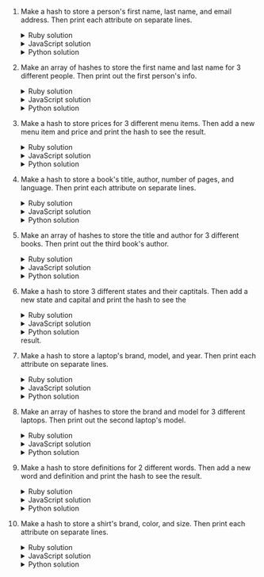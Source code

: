 1. Make a hash to store a person's first name, last name, and email address. Then print each attribute on separate lines.
    <details><summary>Ruby solution</summary>

    ```ruby
    person = { "first_name" => "Ada", "last_name" => "Lovelace", "email" => "ada.lovelace@email.com" }
    pp person["first_name"]
    pp person["last_name"]
    pp person["email"]
    ```
    </details>

    <details><summary>JavaScript solution</summary>

    ```js
    var person = { firstName: "Ada", lastName: "Lovelace", email: "ada.lovelace@email.com" };
    console.log(person.firstName);
    console.log(person["lastName"]);
    console.log(person.email);
    ```
    </details>
    
    <details><summary>Python solution</summary>

    ```python
    ```
    </details>

2. Make an array of hashes to store the first name and last name for 3 different people. Then print out the first person's info.
    <details><summary>Ruby solution</summary>

    ```ruby
    people = [
      { "first_name" => "Grace", "last_name" => "Hopper" },
      { "first_name" => "Mace", "last_name" => "Windu" },
      { "first_name" => "Robert", "last_name" => "Chase" }
    ]
    pp people[0]["first_name"]
    pp people[0]["last_name"]
    ```
    </details>

    <details><summary>JavaScript solution</summary>

    ```js
    var people = [
      { firstName: "Grace", lastName: "Hopper" },
      { firstName: "Mace", lastName: "Windu" },
      { firstName: "Robert", lastName: "Chase" },
    ];
    console.log(people[0]["firstName"]);
    console.log(people[0]["lastName"]);
    ```
    </details>
    
    <details><summary>Python solution</summary>

    ```python
    ```
    </details>

3. Make a hash to store prices for 3 different menu items. Then add a new menu item and price and print the hash to see the result.
    <details><summary>Ruby solution</summary>

    ```ruby
    menu = { "sandwich" => 4, "soda" => 2, "juice" => 3 }
    menu["salad"] = 5
    pp menu
    ```
    </details>

    <details><summary>JavaScript solution</summary>

    ```js
    var menu = { sandwich: 4, soda: 2, juice: 3 };
    menu["salad"] = 5;
    console.log(menu);
    ```
    </details>
    
    <details><summary>Python solution</summary>

    ```python
    ```
    </details>

4. Make a hash to store a book's title, author, number of pages, and language. Then print each attribute on separate lines.
    <details><summary>Ruby solution</summary>

    ```ruby
    book = { "title" => "The Art of Game Design", "author" => "Jesse Schell", "pages" => 520, "language" => "English" }
    pp book["title"]
    pp book["author"]
    pp book["pages"]
    pp book["language"]
    ```
    </details>

    <details><summary>JavaScript solution</summary>

    ```js
    var book = { title: "The Art of Game Design", author: "Jesse Schell", pages: 520, language: "English" };
    console.log(book["title"]);
    console.log(book.author);
    console.log(book.pages);
    console.log(book["language"]);
    ```
    </details>
    
    <details><summary>Python solution</summary>

    ```python
    ```
    </details>

5. Make an array of hashes to store the title and author for 3 different books. Then print out the third book's author.
    <details><summary>Ruby solution</summary>

    ```ruby
    books = [
      { "title" => "Reality is Broken", "author" => "Jane McGonigal" },
      { "title" => "Code", "author" => "Charles Petzlod" },
      { "title" => "The Humane Interface", "author" => "Jef Raskin" }
    ]
    pp books[2]["author"]
    ```
    </details>

    <details><summary>JavaScript solution</summary>

    ```js
    var books = [
      { title: "Reality is Broken", author: "Jane McGonigal" },
      { title: "Code", author: "Charles Petzlod" },
      { title: "The Humane Interface", author: "Jef Raskin" },
    ];
    console.log(books[2].author);
    ```
    </details>
    
    <details><summary>Python solution</summary>

    ```python
    ```
    </details>

6. Make a hash to store 3 different states and their captitals. Then add a new state and capital and print the hash to see the
    <details><summary>Ruby solution</summary>

    ```ruby
    capitals = { "California" => "Sacremento", "Illinois" => "Springfield", "New York" => "Albany" }
    capitals["Tennessee"] = "Nashville"
    pp capitals
    ```
    </details>

    <details><summary>JavaScript solution</summary>

    ```js
    var capitals = { California: "Sacremento", Illinois: "Springfield", "New York": "Albany" };
    capitals["Tennessee"] = "Nashville";
    console.log(capitals);
    ```
    </details>
    
    <details><summary>Python solution</summary>

    ```python
    ```
    </details> result.

7. Make a hash to store a laptop's brand, model, and year. Then print each attribute on separate lines.
    <details><summary>Ruby solution</summary>

    ```ruby
    laptop = { "brand" => "Apple", "model" => "MacBook Air", "year" => 2014 }
    pp laptop["brand"]
    pp laptop["model"]
    pp laptop["year"]
    ```
    </details>

    <details><summary>JavaScript solution</summary>

    ```js
    var laptop = { brand: "Apple", model: "MacBook Air", year: 2014 };
    console.log(laptop["brand"]);
    console.log(laptop.model);
    console.log(laptop.year);
    ```
    </details>
    
    <details><summary>Python solution</summary>

    ```python
    ```
    </details>

8. Make an array of hashes to store the brand and model for 3 different laptops. Then print out the second laptop's model.
    <details><summary>Ruby solution</summary>

    ```ruby
    laptops = [
      { "brand" => "Microsoft", "model" => "Surface" },
      { "brand" => "Apple", "model" => "MacBook Pro" },
      { "brand" => "Dell", "model" => "XPS 13" }
    ]
    pp laptops[1]["model"]
    ```
    </details>

    <details><summary>JavaScript solution</summary>

    ```js
    var laptops = [
      { brand: "Microsoft", model: "Surface" },
      { brand: "Apple", model: "MacBook Pro" },
      { brand: "Dell", model: "XPS 13" },
    ];
    console.log(laptops[1]["model"]);
    ```
    </details>
    
    <details><summary>Python solution</summary>

    ```python
    ```
    </details>

9. Make a hash to store definitions for 2 different words. Then add a new word and definition and print the hash to see the result.
    <details><summary>Ruby solution</summary>

    ```ruby
    dictionary = { "bad" => "of poor quality or a low standard", "mad" => "very angry" }
    dictionary["glad"] = "delighted"
    pp dictionary
    ```
    </details>

    <details><summary>JavaScript solution</summary>

    ```js
    var dictionary = { bad: "of poor quality or a low standard", mad: "very angry" };
    dictionary.glad = "delighted";
    console.log(dictionary);
    ```
    </details>
    
    <details><summary>Python solution</summary>

    ```python
    ```
    </details>

10. Make a hash to store a shirt's brand, color, and size. Then print each attribute on separate lines.
    <details><summary>Ruby solution</summary>

    ```ruby
    shirt = { "brand" => "Hanes", "color" => "white", "size" => "large" }
    pp shirt["brand"]
    pp shirt["color"]
    pp shirt["size"]
    ```
    </details>

    <details><summary>JavaScript solution</summary>

    ```js
    var shirt = { brand: "Hanes", color: "white", size: "large" };
    console.log(shirt.brand);
    console.log(shirt["color"]);
    console.log(shirt.size);
    ```
    </details>
    
    <details><summary>Python solution</summary>

    ```python
    ```
    </details>
